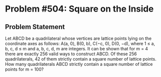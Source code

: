 # Problem #504: Square on the Inside 

## Problem Statement 

Let ABCD be a quadrilateral whose vertices are lattice points lying on the coordinate axes as follows:
A(a, 0), B(0, b), C(−c, 0), D(0, −d), where 1 ≤ a, b, c, d ≤ m and a, b, c, d, m are integers.
It can be shown that for m = 4 there are exactly 256 valid ways to construct ABCD. Of these 256 quadrilaterals, 42 of them strictly contain a square number of lattice points.
How many quadrilaterals ABCD strictly contain a square number of lattice points for m = 100?
